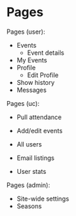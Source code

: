 Pages
=====

Pages (user):
- Events
	- Event details
- My Events
- Profile
	- Edit Profile
- Show history
- Messages


Pages (uc): 
- Pull attendance
- Add/edit events
- All users

- Email listings
- User stats

Pages (admin): 
- Site-wide settings
- Seasons


